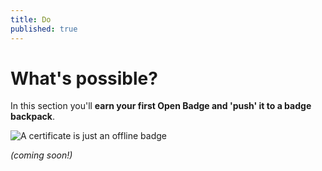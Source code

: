 ```yaml
---
title: Do
published: true
---
```


# What's possible?

In this section you'll **earn your first Open Badge and 'push' it to a badge backpack**.

<img src="{{ site.baseurl }}/img/visual-thinkery/certificate-offline-badge.png" alt="A certificate is just an offline badge"></a></p>

*(coming soon!)*
